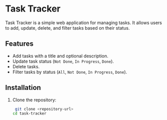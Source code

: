 # Task Tracker

Task Tracker is a simple web application for managing tasks. It allows users to add, update, delete, and filter tasks based on their status.

## Features

- Add tasks with a title and optional description.
- Update task status (`Not Done`, `In Progress`, `Done`).
- Delete tasks.
- Filter tasks by status (`All`, `Not Done`, `In Progress`, `Done`).


## Installation

1. Clone the repository:
   ```bash
    git clone <repository-url>
   cd task-tracker

